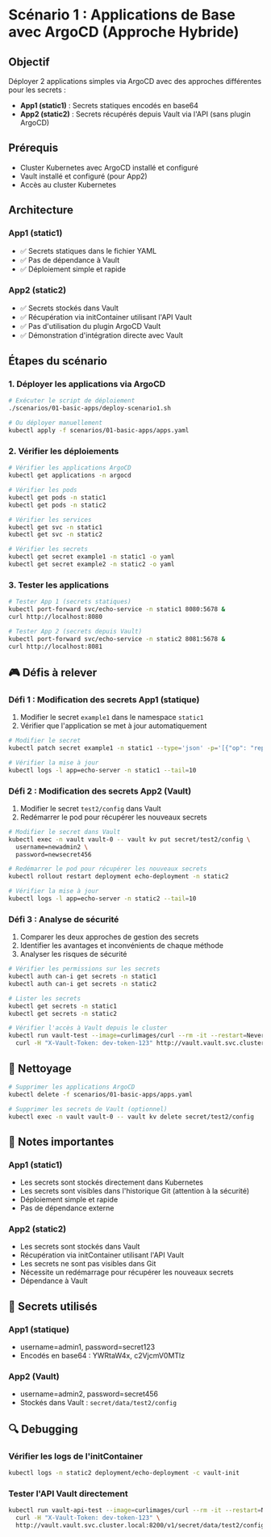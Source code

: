 # Scénario 1 : Applications de Base avec ArgoCD (Approche Hybride)

## Objectif
Déployer 2 applications simples via ArgoCD avec des approches différentes pour les secrets :
- **App1 (static1)** : Secrets statiques encodés en base64
- **App2 (static2)** : Secrets récupérés depuis Vault via l'API (sans plugin ArgoCD)

## Prérequis
- Cluster Kubernetes avec ArgoCD installé et configuré
- Vault installé et configuré (pour App2)
- Accès au cluster Kubernetes

## Architecture

### App1 (static1)
- ✅ Secrets statiques dans le fichier YAML
- ✅ Pas de dépendance à Vault
- ✅ Déploiement simple et rapide

### App2 (static2)
- ✅ Secrets stockés dans Vault
- ✅ Récupération via initContainer utilisant l'API Vault
- ✅ Pas d'utilisation du plugin ArgoCD Vault
- ✅ Démonstration d'intégration directe avec Vault

## Étapes du scénario

### 1. Déployer les applications via ArgoCD

```sh
# Exécuter le script de déploiement
./scenarios/01-basic-apps/deploy-scenario1.sh

# Ou déployer manuellement
kubectl apply -f scenarios/01-basic-apps/apps.yaml
```

### 2. Vérifier les déploiements

```sh
# Vérifier les applications ArgoCD
kubectl get applications -n argocd

# Vérifier les pods
kubectl get pods -n static1
kubectl get pods -n static2

# Vérifier les services
kubectl get svc -n static1
kubectl get svc -n static2

# Vérifier les secrets
kubectl get secret example1 -n static1 -o yaml
kubectl get secret example2 -n static2 -o yaml
```

### 3. Tester les applications

```sh
# Tester App 1 (secrets statiques)
kubectl port-forward svc/echo-service -n static1 8080:5678 &
curl http://localhost:8080

# Tester App 2 (secrets depuis Vault)
kubectl port-forward svc/echo-service -n static2 8081:5678 &
curl http://localhost:8081
```

## 🎮 Défis à relever

### Défi 1 : Modification des secrets App1 (statique)
1. Modifier le secret `example1` dans le namespace `static1`
2. Vérifier que l'application se met à jour automatiquement

```sh
# Modifier le secret
kubectl patch secret example1 -n static1 --type='json' -p='[{"op": "replace", "path": "/data/username", "value": "bmV3YWRtaW4="}]'

# Vérifier la mise à jour
kubectl logs -l app=echo-server -n static1 --tail=10
```

### Défi 2 : Modification des secrets App2 (Vault)
1. Modifier le secret `test2/config` dans Vault
2. Redémarrer le pod pour récupérer les nouveaux secrets

```sh
# Modifier le secret dans Vault
kubectl exec -n vault vault-0 -- vault kv put secret/test2/config \
  username=newadmin2 \
  password=newsecret456

# Redémarrer le pod pour récupérer les nouveaux secrets
kubectl rollout restart deployment echo-deployment -n static2

# Vérifier la mise à jour
kubectl logs -l app=echo-server -n static2 --tail=10
```

### Défi 3 : Analyse de sécurité
1. Comparer les deux approches de gestion des secrets
2. Identifier les avantages et inconvénients de chaque méthode
3. Analyser les risques de sécurité

```sh
# Vérifier les permissions sur les secrets
kubectl auth can-i get secrets -n static1
kubectl auth can-i get secrets -n static2

# Lister les secrets
kubectl get secrets -n static1
kubectl get secrets -n static2

# Vérifier l'accès à Vault depuis le cluster
kubectl run vault-test --image=curlimages/curl --rm -it --restart=Never -- \
  curl -H "X-Vault-Token: dev-token-123" http://vault.vault.svc.cluster.local:8200/v1/sys/health
```

## 🧹 Nettoyage

```sh
# Supprimer les applications ArgoCD
kubectl delete -f scenarios/01-basic-apps/apps.yaml

# Supprimer les secrets de Vault (optionnel)
kubectl exec -n vault vault-0 -- vault kv delete secret/test2/config
```

## 📝 Notes importantes

### App1 (static1)
- Les secrets sont stockés directement dans Kubernetes
- Les secrets sont visibles dans l'historique Git (attention à la sécurité)
- Déploiement simple et rapide
- Pas de dépendance externe

### App2 (static2)
- Les secrets sont stockés dans Vault
- Récupération via initContainer utilisant l'API Vault
- Les secrets ne sont pas visibles dans Git
- Nécessite un redémarrage pour récupérer les nouveaux secrets
- Dépendance à Vault

## 🔐 Secrets utilisés

### App1 (statique)
- username=admin1, password=secret123
- Encodés en base64 : YWRtaW4x, c2VjcmV0MTIz

### App2 (Vault)
- username=admin2, password=secret456
- Stockés dans Vault : `secret/data/test2/config`

## 🔍 Debugging

### Vérifier les logs de l'initContainer
```sh
kubectl logs -n static2 deployment/echo-deployment -c vault-init
```

### Tester l'API Vault directement
```sh
kubectl run vault-api-test --image=curlimages/curl --rm -it --restart=Never -- \
  curl -H "X-Vault-Token: dev-token-123" \
  http://vault.vault.svc.cluster.local:8200/v1/secret/data/test2/config
``` 